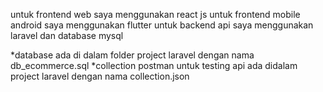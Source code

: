 untuk frontend web saya menggunakan react js
untuk frontend mobile android saya menggunakan flutter
untuk backend api saya menggunakan laravel dan database mysql

*database ada di dalam folder project laravel dengan nama db_ecommerce.sql
*collection postman untuk testing api ada didalam project laravel dengan nama collection.json
